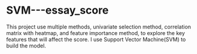 # SVM---essay_score
This project use multiple methods, univariate selection method, correlation matrix with heatmap, and feature importance method, to explore the key features that will affect the score. I use Support Vector Machine(SVM) to build the model.
